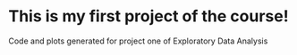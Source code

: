 # This is my first project of the course!
Code and plots generated for project one of Exploratory Data Analysis
